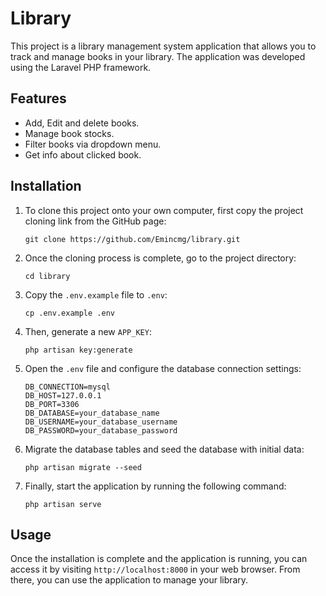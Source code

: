 # Library

This project is a library management system application that allows you to track and manage books in your library. The application was developed using the Laravel PHP framework.

## Features

- Add, Edit and delete books.
- Manage book stocks.
- Filter books via dropdown menu.
- Get info about clicked book.


## Installation

1. To clone this project onto your own computer, first copy the project cloning link from the GitHub page:

    ```
    git clone https://github.com/Emincmg/library.git
    ```

2. Once the cloning process is complete, go to the project directory:

    ```
    cd library
    ```

3. Copy the `.env.example` file to `.env`:

    ```
    cp .env.example .env
    ```

4. Then, generate a new `APP_KEY`:

    ```
    php artisan key:generate
    ```

5. Open the `.env` file and configure the database connection settings:

    ```
    DB_CONNECTION=mysql
    DB_HOST=127.0.0.1
    DB_PORT=3306
    DB_DATABASE=your_database_name
    DB_USERNAME=your_database_username
    DB_PASSWORD=your_database_password
    ```

6. Migrate the database tables and seed the database with initial data:

    ```
    php artisan migrate --seed
    ```

7. Finally, start the application by running the following command:

    ```
    php artisan serve
    ```

## Usage

Once the installation is complete and the application is running, you can access it by visiting `http://localhost:8000` in your web browser. From there, you can use the application to manage your library.
